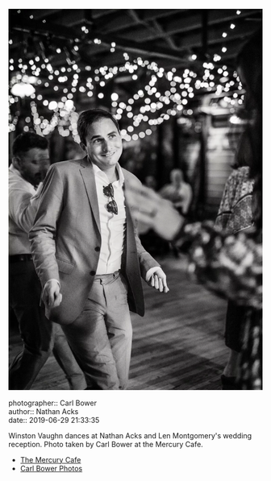 ![Winston Vaughn dances](assets/2019-06-29-set-4-the-dance-48.webp)

photographer:: Carl Bower  
author:: Nathan Acks  
date:: 2019-06-29 21:33:35

Winston Vaughn dances at Nathan Acks and Len Montgomery's wedding reception. Photo taken by Carl Bower at the Mercury Cafe.

* [The Mercury Cafe](http://mercurycafe.com)
* [Carl Bower Photos](https://carlbowerphotos.com)
